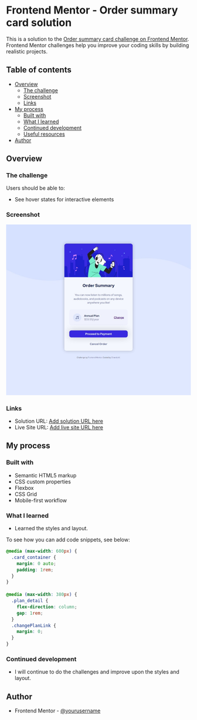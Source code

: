 # Frontend Mentor - Order summary card solution

This is a solution to the [Order summary card challenge on Frontend Mentor](https://www.frontendmentor.io/challenges/order-summary-component-QlPmajDUj). Frontend Mentor challenges help you improve your coding skills by building realistic projects.

## Table of contents

- [Overview](#overview)
  - [The challenge](#the-challenge)
  - [Screenshot](#screenshot)
  - [Links](#links)
- [My process](#my-process)
  - [Built with](#built-with)
  - [What I learned](#what-i-learned)
  - [Continued development](#continued-development)
  - [Useful resources](#useful-resources)
- [Author](#author)

## Overview

### The challenge

Users should be able to:

- See hover states for interactive elements

### Screenshot

![](./screenshot/desktopView.jpeg)

### Links

- Solution URL: [Add solution URL here](https://your-solution-url.com)
- Live Site URL: [Add live site URL here](https://your-live-site-url.com)

## My process

### Built with

- Semantic HTML5 markup
- CSS custom properties
- Flexbox
- CSS Grid
- Mobile-first workflow

### What I learned

- Learned the styles and layout.

To see how you can add code snippets, see below:

```css
@media (max-width: 600px) {
  .card_container {
    margin: 0 auto;
    padding: 1rem;
  }
}

@media (max-width: 380px) {
  .plan_detail {
    flex-direction: column;
    gap: 1rem;
  }
  .changePlanLink {
    margin: 0;
  }
}
```

### Continued development

- I will continue to do the challenges and improve upon the styles and layout.

## Author

- Frontend Mentor - [@yourusername](https://www.frontendmentor.io/profile/yourusername)
